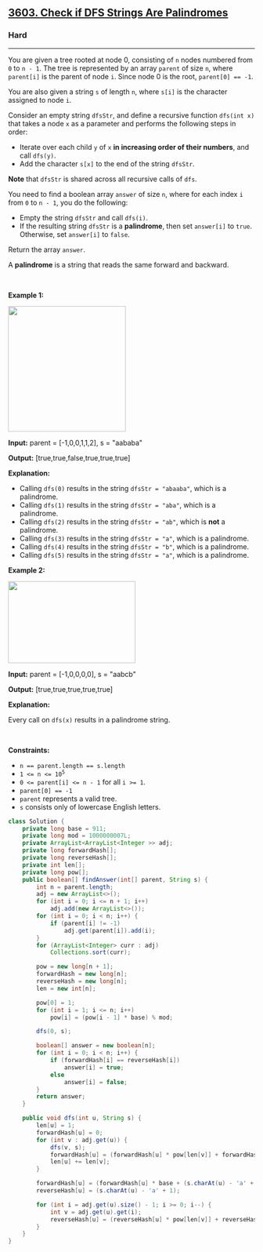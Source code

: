<h2><a href="https://leetcode.com/problems/check-if-dfs-strings-are-palindromes">3603. Check if DFS Strings Are Palindromes</a></h2><h3>Hard</h3><hr><p>You are given a tree rooted at node 0, consisting of <code>n</code> nodes numbered from <code>0</code> to <code>n - 1</code>. The tree is represented by an array <code>parent</code> of size <code>n</code>, where <code>parent[i]</code> is the parent of node <code>i</code>. Since node 0 is the root, <code>parent[0] == -1</code>.</p>

<p>You are also given a string <code>s</code> of length <code>n</code>, where <code>s[i]</code> is the character assigned to node <code>i</code>.</p>

<p>Consider an empty string <code>dfsStr</code>, and define a recursive function <code>dfs(int x)</code> that takes a node <code>x</code> as a parameter and performs the following steps in order:</p>

<ul>
	<li>Iterate over each child <code>y</code> of <code>x</code> <strong>in increasing order of their numbers</strong>, and call <code>dfs(y)</code>.</li>
	<li>Add the character <code>s[x]</code> to the end of the string <code>dfsStr</code>.</li>
</ul>

<p><strong>Note</strong> that <code>dfsStr</code> is shared across all recursive calls of <code>dfs</code>.</p>

<p>You need to find a boolean array <code>answer</code> of size <code>n</code>, where for each index <code>i</code> from <code>0</code> to <code>n - 1</code>, you do the following:</p>

<ul>
	<li>Empty the string <code>dfsStr</code> and call <code>dfs(i)</code>.</li>
	<li>If the resulting string <code>dfsStr</code> is a <strong>palindrome</strong>, then set <code>answer[i]</code> to <code>true</code>. Otherwise, set <code>answer[i]</code> to <code>false</code>.</li>
</ul>

<p>Return the array <code>answer</code>.</p>

<p>A <strong>palindrome</strong> is a string that reads the same forward and backward.</p>

<p>&nbsp;</p>
<p><strong class="example">Example 1:</strong></p>
<img alt="" src="https://assets.leetcode.com/uploads/2024/09/01/tree1drawio.png" style="width: 240px; height: 256px;" />
<div class="example-block">
<p><strong>Input:</strong> <span class="example-io">parent = [-1,0,0,1,1,2], s = &quot;aababa&quot;</span></p>

<p><strong>Output:</strong> <span class="example-io">[true,true,false,true,true,true]</span></p>

<p><strong>Explanation:</strong></p>

<ul>
	<li>Calling <code>dfs(0)</code> results in the string <code>dfsStr = &quot;abaaba&quot;</code>, which is a palindrome.</li>
	<li>Calling <code>dfs(1)</code> results in the string <code>dfsStr = &quot;aba&quot;</code>, which is a palindrome.</li>
	<li>Calling <code>dfs(2)</code> results in the string <code>dfsStr = &quot;ab&quot;</code>, which is <strong>not</strong> a palindrome.</li>
	<li>Calling <code>dfs(3)</code> results in the string <code>dfsStr = &quot;a&quot;</code>, which is a palindrome.</li>
	<li>Calling <code>dfs(4)</code> results in the string <code>dfsStr = &quot;b&quot;</code>, which is a palindrome.</li>
	<li>Calling <code>dfs(5)</code> results in the string <code>dfsStr = &quot;a&quot;</code>, which is a palindrome.</li>
</ul>
</div>

<p><strong class="example">Example 2:</strong></p>
<img alt="" src="https://assets.leetcode.com/uploads/2024/09/01/tree2drawio-1.png" style="width: 260px; height: 167px;" />
<div class="example-block">
<p><strong>Input:</strong> <span class="example-io">parent = [-1,0,0,0,0], s = &quot;aabcb&quot;</span></p>

<p><strong>Output:</strong> <span class="example-io">[true,true,true,true,true]</span></p>

<p><strong>Explanation:</strong></p>

<p>Every call on <code>dfs(x)</code> results in a palindrome string.</p>
</div>

<p>&nbsp;</p>
<p><strong>Constraints:</strong></p>

<ul>
	<li><code>n == parent.length == s.length</code></li>
	<li><code>1 &lt;= n &lt;= 10<sup>5</sup></code></li>
	<li><code>0 &lt;= parent[i] &lt;= n - 1</code> for all <code>i &gt;= 1</code>.</li>
	<li><code>parent[0] == -1</code></li>
	<li><code>parent</code> represents a valid tree.</li>
	<li><code>s</code> consists only of lowercase English letters.</li>
</ul>

```java
class Solution {
    private long base = 911;
    private long mod = 1000000007L;
    private ArrayList<ArrayList<Integer >> adj;
    private long forwardHash[];
    private long reverseHash[];
    private int len[];
    private long pow[];
    public boolean[] findAnswer(int[] parent, String s) {
        int n = parent.length;
        adj = new ArrayList<>();
        for (int i = 0; i <= n + 1; i++)
            adj.add(new ArrayList<>());
        for (int i = 0; i < n; i++) {
            if (parent[i] != -1)
                adj.get(parent[i]).add(i);
        }
        for (ArrayList<Integer> curr : adj)
            Collections.sort(curr);

        pow = new long[n + 1];
        forwardHash = new long[n];
        reverseHash = new long[n];
        len = new int[n];

        pow[0] = 1;
        for (int i = 1; i <= n; i++)
            pow[i] = (pow[i - 1] * base) % mod;

        dfs(0, s);

        boolean[] answer = new boolean[n];
        for (int i = 0; i < n; i++) {
            if (forwardHash[i] == reverseHash[i])
                answer[i] = true;
            else
                answer[i] = false;
        }
        return answer;
    }

    public void dfs(int u, String s) {
        len[u] = 1;
        forwardHash[u] = 0;
        for (int v : adj.get(u)) {
            dfs(v, s);
            forwardHash[u] = (forwardHash[u] * pow[len[v]] + forwardHash[v]) % mod;
            len[u] += len[v];
        }

        forwardHash[u] = (forwardHash[u] * base + (s.charAt(u) - 'a' + 1)) % mod;
        reverseHash[u] = (s.charAt(u) - 'a' + 1);

        for (int i = adj.get(u).size() - 1; i >= 0; i--) {
            int v = adj.get(u).get(i);
            reverseHash[u] = (reverseHash[u] * pow[len[v]] + reverseHash[v]) % mod;
        }
    }
}
```
